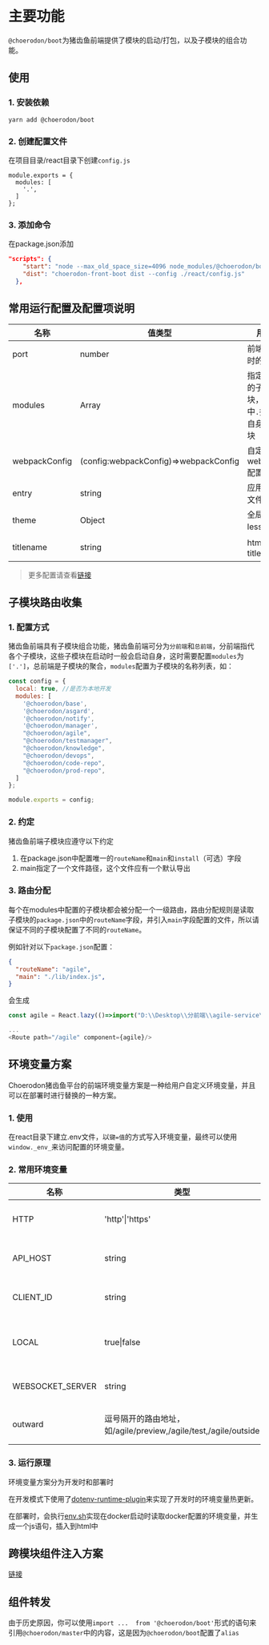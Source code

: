 # 主要功能

 `@choerodon/boot`为猪齿鱼前端提供了模块的启动/打包，以及子模块的组合功能。

## 使用

### 1. 安装依赖

```
yarn add @choerodon/boot
```

### 2. 创建配置文件

在项目目录/react目录下创建`config.js`

```
module.exports = {
  modules: [
    '.',
  ]
};
```

### 3. 添加命令

在package.json添加

```json
"scripts": {
    "start": "node --max_old_space_size=4096 node_modules/@choerodon/boot/bin/choerodon-front-boot-start --config ./react/config.js",
    "dist": "choerodon-front-boot dist --config ./react/config.js"    
  },
```

## 常用运行配置及配置项说明

| 名称          | 值类型                                | 用途                                    | 默认值                                         |
| ------------- | ------------------------------------- | --------------------------------------- | ---------------------------------------------- |
| port          | number                                | 前端启动时的端口                        | 9090                                           |
| modules       | Array<string>                         | 指定启动的子模块，其中`.`指代自身子模块 |                                                |
| webpackConfig | (config:webpackConfig)=>webpackConfig | 自定义webpack配置                       |                                                |
| entry         | string                                | 应用入口文件                            | node_modules下的@choerodon/master/lib/entry.js |
| theme         | Object                                | 全局覆盖less变量                        | {}                                             |
| titlename     | string                                | html的title                             | Choerodon \| 多云应用技术集成平台              |

> 更多配置请查看[链接](https://code.choerodon.com.cn/hzero-c7ncd/choerodon-front-boot/blob/master/react/config/getChoerodonConfig.js)
>



## 子模块路由收集

### 1. 配置方式

猪齿鱼前端具有子模块组合功能，猪齿鱼前端可分为`分前端`和`总前端`，分前端指代各个子模块，这些子模块在启动时一般会启动自身，这时需要配置`modules`为`['.']`，总前端是子模块的聚合，`modules`配置为子模块的名称列表，如：

```javascript
const config = {
  local: true, //是否为本地开发
  modules: [
    '@choerodon/base',
    '@choerodon/asgard',
    '@choerodon/notify',
    '@choerodon/manager',
    "@choerodon/agile",
    "@choerodon/testmanager",
    "@choerodon/knowledge",
    "@choerodon/devops",
    "@choerodon/code-repo",
    "@choerodon/prod-repo",
  ]
};

module.exports = config;
```

### 2. 约定

猪齿鱼前端子模块应遵守以下约定

1. 在package.json中配置唯一的`routeName`和`main`和`install`（可选）字段
2. main指定了一个文件路径，这个文件应有一个默认导出

### 3. 路由分配

每个在modules中配置的子模块都会被分配一个一级路由，路由分配规则是读取子模块的`package.json`中的`routeName`字段，并引入`main`字段配置的文件，所以请保证不同的子模块配置了不同的`routeName`。

例如针对以下`package.json`配置：

```json
{
  "routeName": "agile",
  "main": "./lib/index.js",
}
```

会生成

```javascript
const agile = React.lazy(()=>import("D:\\Desktop\\分前端\\agile-service\\react\\index.js"));

...
<Route path="/agile" component={agile}/>
```



## 环境变量方案

Choerodon猪齿鱼平台的前端环境变量方案是一种给用户自定义环境变量，并且可以在部署时进行替换的一种方案。

### 1. 使用

在react目录下建立.env文件，以`键=值`的方式写入环境变量，最终可以使用`window._env_`来访问配置的环境变量。

### 2. 常用环境变量

| 名称             | 类型                                                         | 用途                                   |
| ---------------- | ------------------------------------------------------------ | -------------------------------------- |
| HTTP             | 'http'\|'https'                                              | 目前没什么用（已废弃）                 |
| API_HOST         | string                                                       | 指定后端api地址前缀                    |
| CLIENT_ID        | string                                                       | 指定登录时使用的客户端                 |
| LOCAL            | true\|false                                                  | 是否为本地开发（目前请始终设置为true） |
| WEBSOCKET_SERVER | string                                                       | 指定后端websocket地址前缀              |
| outward          | 逗号隔开的路由地址，如/agile/preview,/agile/test,/agile/outside | 指定不需要登录即可访问的页面           |

### 3. 运行原理

环境变量方案分为开发时和部署时

在开发模式下使用了[dotenv-runtime-plugin](https://github.com/laincarl/dotenv-runtime-plugin)来实现了开发时的环境变量热更新。

在部署时，会执行[env.sh](https://code.choerodon.com.cn/hzero-c7ncd/choerodon-front-boot/blob/master/env.sh)实现在docker启动时读取docker配置的环境变量，并生成一个js语句，插入到html中

## 跨模块组件注入方案

[链接](https://code.choerodon.com.cn/hzero-c7ncd/c7n-front/blob/master/packages/inject/README.md)

## 组件转发

由于历史原因，你可以使用`import ...  from '@choerodon/boot'`形式的语句来引用`@choerodon/master`中的内容，这是因为`@choerodon/boot`配置了`alias`

[^注]: 新代码请使用`import ... from @choerodon/master`，因为`alias`之后可能会去掉。

